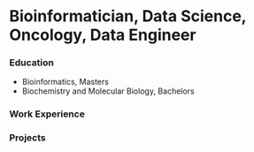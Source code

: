 # Bioinformatician, Data Science, Oncology, Data Engineer

### Education
- Bioinformatics, Masters
- Biochemistry and Molecular Biology, Bachelors

### Work Experience

### Projects
